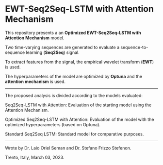 # EWT-Seq2Seq-LSTM with Attention Mechanism

This repository presents a an **Optimized EWT-Seq2Seq-LSTM with Attention Mechanism** model.

Two time-varying sequences are generated to evaluate a sequence-to-sequence learning (**Seq2Seq**) signal.

To extract features from the signal, the empirical wavelet transform (**EWT**) is used.

The hyperparameters of the model are optimized by **Optuna** and the **attention mechanism** is used.

---

The proposed analysis is divided according to the models evaluated:

Seq2Seq-LSTM with Attention: Evaluation of the starting model using the Attention Mechanism.

Optimized Seq2Seq-LSTM with Attention: Evaluation of the model with the optimized hyperparameters (based on Optuna).

Standard Seq2Seq LSTM: Standard model for comparative purposes.

---

Wrote by Dr. Laio Oriel Seman and Dr. Stefano Frizzo Stefenon.

Trento, Italy, March 03, 2023.
